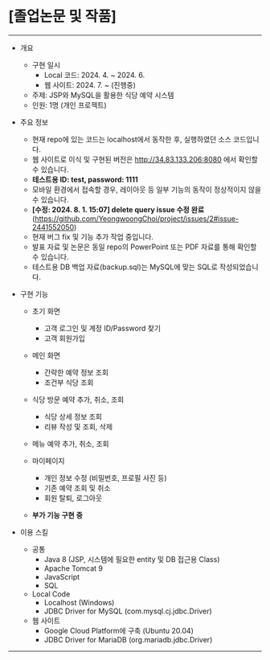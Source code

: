 # [졸업논문 및 작품]
<hr/>

* 개요
  + 구현 일시
    + Local 코드: 2024. 4. ~ 2024. 6.
    + 웹 사이트: 2024. 7. ~ (진행중)
  + 주제: JSP와 MySQL을 활용한 식당 예약 시스템
  + 인원: 1명 (개인 프로젝트)
 
* 주요 정보
    + 현재 repo에 있는 코드는 localhost에서 동작한 후, 실행하였던 소스 코드입니다.
    + 웹 사이트로 이식 및 구현된 버전은 http://34.83.133.206:8080 에서 확인할 수 있습니다.
    + <b>테스트용 ID: test, password: 1111 </b>
    + 모바일 환경에서 접속할 경우, 레이아웃 등 일부 기능의 동작이 정상적이지 않을 수 있습니다.
    + <b>[수정: 2024. 8. 1. 15:07] delete query issue 수정 완료 </b>(https://github.com/YeongwoongChoi/project/issues/2#issue-2441552050)
    + 현재 버그 fix 및 기능 추가 작업 중입니다.
  + 발표 자료 및 논문은 동일 repo의 PowerPoint 또는 PDF 자료를 통해 확인할 수 있습니다.
  + 테스트용 DB 백업 자료(backup.sql)는 MySQL에 맞는 SQL로 작성되었습니다.

* 구현 기능
  + 초기 화면
    + 고객 로그인 및 계정 ID/Password 찾기
    + 고객 회원가입
  + 메인 화면
    + 간략한 예약 정보 조회
    + 조건부 식당 조회
  + 식당 방문 예약 추가, 취소, 조회
    + 식당 상세 정보 조회
    + 리뷰 작성 및 조회, 삭제
  + 메뉴 예약 추가, 취소, 조회
  + 마이페이지
    + 개인 정보 수정 (비밀번호, 프로필 사진 등)
    + 기존 예약 조회 및 취소
    + 회원 탈퇴, 로그아웃

  + <b> 부가 기능 구현 중 </b>
  
* 이용 스킬
  + 공통
    + Java 8 (JSP, 시스템에 필요한 entity 및 DB 접근용 Class)
    + Apache Tomcat 9
    + JavaScript
    + SQL
  + Local Code
    + Localhost (Windows) 
    + JDBC Driver for MySQL (com.mysql.cj.jdbc.Driver)
  + 웹 사이트
    + Google Cloud Platform에 구축 (Ubuntu 20.04)
    + JDBC Driver for MariaDB (org.mariadb.jdbc.Driver)
<hr/>
